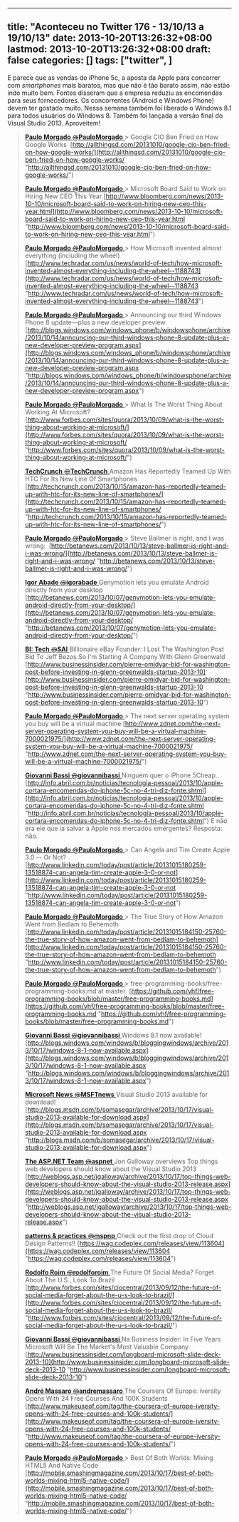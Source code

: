
---
title: "Aconteceu no Twitter 176 - 13/10/13 a 19/10/13"
date: 2013-10-20T13:26:32+08:00
lastmod: 2013-10-20T13:26:32+08:00
draft: false
categories: []
tags: ["twitter", ]
---


E parece que as vendas do iPhone 5c, a aposta da Apple para concorrer com *smartphones* mais baratos, mas que não é tão barato assim, não estão indo muito bem. Fontes disseram que a empresa reduziu as encomendas para seus fornecedores. Os concorrentes (Android e Windows Phone) devem ter gostado muito. Nessa semana também foi liberado o Windows 8.1 para todos usuários do Windows 8. Também foi lançada a versão final do Visual Studio 2013. Aproveitem!

> [**Paulo Morgado** ‏<s>@</s>**PauloMorgado** ](https://twitter.com/PauloMorgado) > Google CIO Ben Fried on How Google Works  [http://allthingsd.com/20131010/google-cio-ben-fried-on-how-google-works/](http://allthingsd.com/20131010/google-cio-ben-fried-on-how-google-works/ "http://allthingsd.com/20131010/google-cio-ben-fried-on-how-google-works/")
> 
> [**Paulo Morgado** ‏<s>@</s>**PauloMorgado** ](https://twitter.com/PauloMorgado) > Microsoft Board Said to Work on Hiring New CEO This Year [http://www.bloomberg.com/news/2013-10-10/microsoft-board-said-to-work-on-hiring-new-ceo-this-year.html](http://www.bloomberg.com/news/2013-10-10/microsoft-board-said-to-work-on-hiring-new-ceo-this-year.html "http://www.bloomberg.com/news/2013-10-10/microsoft-board-said-to-work-on-hiring-new-ceo-this-year.html")
> 
> [**Paulo Morgado** ‏<s>@</s>**PauloMorgado** ](https://twitter.com/PauloMorgado) > How Microsoft invented almost everything (including the wheel) [http://www.techradar.com/us/news/world-of-tech/how-microsoft-invented-almost-everything-including-the-wheel--1188743](http://www.techradar.com/us/news/world-of-tech/how-microsoft-invented-almost-everything-including-the-wheel--1188743 "http://www.techradar.com/us/news/world-of-tech/how-microsoft-invented-almost-everything-including-the-wheel--1188743")
> 
> [**Paulo Morgado** ‏<s>@</s>**PauloMorgado** ](https://twitter.com/PauloMorgado) > Announcing our third Windows Phone 8 update—plus a new developer preview [http://blogs.windows.com/windows_phone/b/windowsphone/archive/2013/10/14/announcing-our-third-windows-phone-8-update-plus-a-new-developer-preview-program.aspx](http://blogs.windows.com/windows_phone/b/windowsphone/archive/2013/10/14/announcing-our-third-windows-phone-8-update-plus-a-new-developer-preview-program.aspx "http://blogs.windows.com/windows_phone/b/windowsphone/archive/2013/10/14/announcing-our-third-windows-phone-8-update-plus-a-new-developer-preview-program.aspx")
> 
> [**Paulo Morgado** ‏<s>@</s>**PauloMorgado** ](https://twitter.com/PauloMorgado) > What Is The Worst Thing About Working At Microsoft? [http://www.forbes.com/sites/quora/2013/10/09/what-is-the-worst-thing-about-working-at-microsoft/](http://www.forbes.com/sites/quora/2013/10/09/what-is-the-worst-thing-about-working-at-microsoft/ "http://www.forbes.com/sites/quora/2013/10/09/what-is-the-worst-thing-about-working-at-microsoft/")
> 
> [**TechCrunch** ‏<s>@</s>**TechCrunch** ](https://twitter.com/TechCrunch) Amazon Has Reportedly Teamed Up With HTC For Its New Line Of Smartphones [http://techcrunch.com/2013/10/15/amazon-has-reportedly-teamed-up-with-htc-for-its-new-line-of-smartphones/](http://techcrunch.com/2013/10/15/amazon-has-reportedly-teamed-up-with-htc-for-its-new-line-of-smartphones/ "http://techcrunch.com/2013/10/15/amazon-has-reportedly-teamed-up-with-htc-for-its-new-line-of-smartphones/")
> 
> [**Paulo Morgado** ‏<s>@</s>**PauloMorgado** ](https://twitter.com/PauloMorgado) > Steve Ballmer is right, and I was wrong:  [http://betanews.com/2013/10/13/steve-ballmer-is-right-and-i-was-wrong/](http://betanews.com/2013/10/13/steve-ballmer-is-right-and-i-was-wrong/ "http://betanews.com/2013/10/13/steve-ballmer-is-right-and-i-was-wrong/")
> 
> [**Igor Abade** ‏<s>@</s>**igorabade** ](https://twitter.com/igorabade) Genymotion lets you emulate Android directly from your desktop [http://betanews.com/2013/10/07/genymotion-lets-you-emulate-android-directly-from-your-desktop/](http://betanews.com/2013/10/07/genymotion-lets-you-emulate-android-directly-from-your-desktop/ "http://betanews.com/2013/10/07/genymotion-lets-you-emulate-android-directly-from-your-desktop/")
> 
> [**BI: Tech** ‏<s>@</s>**SAI** ](https://twitter.com/SAI) Billionaire eBay Founder: I Lost The Washington Post Bid To Jeff Bezos So I'm Starting A Company With Glenn Greenwald [http://www.businessinsider.com/pierre-omidyar-bid-for-washington-post-before-investing-in-glenn-greenwalds-startup-2013-10](http://www.businessinsider.com/pierre-omidyar-bid-for-washington-post-before-investing-in-glenn-greenwalds-startup-2013-10 "http://www.businessinsider.com/pierre-omidyar-bid-for-washington-post-before-investing-in-glenn-greenwalds-startup-2013-10")
> 
> [**Paulo Morgado** ‏<s>@</s>**PauloMorgado** ](https://twitter.com/PauloMorgado) > The next server operating system you buy will be a virtual machine [http://www.zdnet.com/the-next-server-operating-system-you-buy-will-be-a-virtual-machine-7000021975/](http://www.zdnet.com/the-next-server-operating-system-you-buy-will-be-a-virtual-machine-7000021975/ "http://www.zdnet.com/the-next-server-operating-system-you-buy-will-be-a-virtual-machine-7000021975/")
> 
> [**Giovanni Bassi** ‏<s>@</s>**giovannibassi** ](https://twitter.com/giovannibassi) Ninguém quer o iPhone 5Cheap.. [http://info.abril.com.br/noticias/tecnologia-pessoal/2013/10/apple-cortara-encomendas-do-iphone-5c-no-4-tri-diz-fonte.shtml](http://info.abril.com.br/noticias/tecnologia-pessoal/2013/10/apple-cortara-encomendas-do-iphone-5c-no-4-tri-diz-fonte.shtml "http://info.abril.com.br/noticias/tecnologia-pessoal/2013/10/apple-cortara-encomendas-do-iphone-5c-no-4-tri-diz-fonte.shtml") E não era ele que ia salvar a Apple nos mercados emergentes? Resposta: não.
> 
> [**Paulo Morgado** ‏<s>@</s>**PauloMorgado** ](https://twitter.com/PauloMorgado) > Can Angela and Tim Create Apple 3.0 -- Or Not? [http://www.linkedin.com/today/post/article/20131015180259-13518874-can-angela-tim-create-apple-3-0-or-not](http://www.linkedin.com/today/post/article/20131015180259-13518874-can-angela-tim-create-apple-3-0-or-not "http://www.linkedin.com/today/post/article/20131015180259-13518874-can-angela-tim-create-apple-3-0-or-not")
> 
> [**Paulo Morgado** ‏<s>@</s>**PauloMorgado** ](https://twitter.com/PauloMorgado) > The True Story of How Amazon Went from Bedlam to Behemoth [http://www.linkedin.com/today/post/article/20131015184150-25760-the-true-story-of-how-amazon-went-from-bedlam-to-behemoth](http://www.linkedin.com/today/post/article/20131015184150-25760-the-true-story-of-how-amazon-went-from-bedlam-to-behemoth "http://www.linkedin.com/today/post/article/20131015184150-25760-the-true-story-of-how-amazon-went-from-bedlam-to-behemoth")
> 
> [**Paulo Morgado** ‏<s>@</s>**PauloMorgado** ](https://twitter.com/PauloMorgado) > free-programming-books/free-programming-books.md at master  [https://github.com/vhf/free-programming-books/blob/master/free-programming-books.md](https://github.com/vhf/free-programming-books/blob/master/free-programming-books.md "https://github.com/vhf/free-programming-books/blob/master/free-programming-books.md")
> 
> [**Giovanni Bassi** ‏<s>@</s>**giovannibassi** ](https://twitter.com/giovannibassi) Windows 8.1 now available! [http://blogs.windows.com/windows/b/bloggingwindows/archive/2013/10/17/windows-8-1-now-available.aspx](http://blogs.windows.com/windows/b/bloggingwindows/archive/2013/10/17/windows-8-1-now-available.aspx "http://blogs.windows.com/windows/b/bloggingwindows/archive/2013/10/17/windows-8-1-now-available.aspx")
> 
> [**Microsoft News** ‏<s>@</s>**MSFTnews** ](https://twitter.com/MSFTnews) Visual Studio 2013 available for download! [http://blogs.msdn.com/b/somasegar/archive/2013/10/17/visual-studio-2013-available-for-download.aspx](http://blogs.msdn.com/b/somasegar/archive/2013/10/17/visual-studio-2013-available-for-download.aspx "http://blogs.msdn.com/b/somasegar/archive/2013/10/17/visual-studio-2013-available-for-download.aspx")
> 
> [**The ASP.NET Team** ‏<s>@</s>**aspnet** ](https://twitter.com/aspnet) Jon Galloway overviews Top things web developers should know about the Visual Studio 2013 [http://weblogs.asp.net/jgalloway/archive/2013/10/17/top-things-web-developers-should-know-about-the-visual-studio-2013-release.aspx](http://weblogs.asp.net/jgalloway/archive/2013/10/17/top-things-web-developers-should-know-about-the-visual-studio-2013-release.aspx "http://weblogs.asp.net/jgalloway/archive/2013/10/17/top-things-web-developers-should-know-about-the-visual-studio-2013-release.aspx")
> 
> [**patterns & practices** ‏<s>@</s>**mspnp** ](https://twitter.com/mspnp) Check out the first drop of Cloud Design Patterns!! [https://wag.codeplex.com/releases/view/113604](https://wag.codeplex.com/releases/view/113604 "https://wag.codeplex.com/releases/view/113604")
> 
> [**Rodolfo Roim** ‏<s>@</s>**rodolforoim** ](https://twitter.com/rodolforoim) The Future Of Social Media? Forget About The U.S., Look To Brazil [http://www.forbes.com/sites/ciocentral/2013/09/12/the-future-of-social-media-forget-about-the-u-s-look-to-brazil/](http://www.forbes.com/sites/ciocentral/2013/09/12/the-future-of-social-media-forget-about-the-u-s-look-to-brazil/ "http://www.forbes.com/sites/ciocentral/2013/09/12/the-future-of-social-media-forget-about-the-u-s-look-to-brazil/")
> 
> [**Giovanni Bassi** ‏<s>@</s>**giovannibassi** ](https://twitter.com/giovannibassi) Na Business Insider: In Five Years Microsoft Will Be The Market's Most Valuable Company. [http://www.businessinsider.com/longboard-microsoft-slide-deck-2013-10](http://www.businessinsider.com/longboard-microsoft-slide-deck-2013-10 "http://www.businessinsider.com/longboard-microsoft-slide-deck-2013-10")
> 
> [**André Massaro** ‏<s>@</s>**andremassaro** ](https://twitter.com/andremassaro) The Coursera Of Europe: iversity Opens With 24 Free Courses And 100K Students [http://www.makeuseof.com/tag/the-coursera-of-europe-iversity-opens-with-24-free-courses-and-100k-students/](http://www.makeuseof.com/tag/the-coursera-of-europe-iversity-opens-with-24-free-courses-and-100k-students/ "http://www.makeuseof.com/tag/the-coursera-of-europe-iversity-opens-with-24-free-courses-and-100k-students/")
> 
> [**Paulo Morgado** ‏<s>@</s>**PauloMorgado** ](https://twitter.com/PauloMorgado) > Best Of Both Worlds: Mixing HTML5 And Native Code [http://mobile.smashingmagazine.com/2013/10/17/best-of-both-worlds-mixing-html5-native-code/](http://mobile.smashingmagazine.com/2013/10/17/best-of-both-worlds-mixing-html5-native-code/ "http://mobile.smashingmagazine.com/2013/10/17/best-of-both-worlds-mixing-html5-native-code/")

